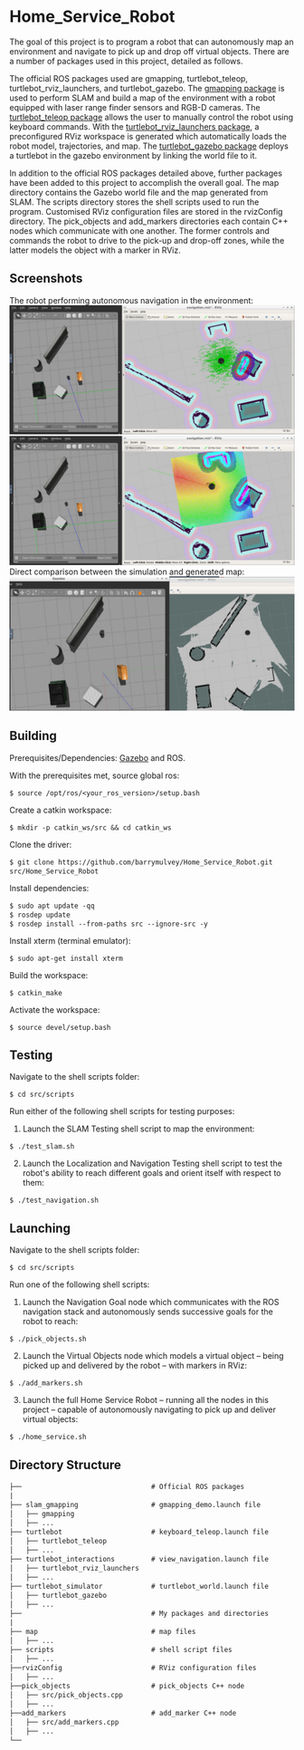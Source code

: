 # Home_Service_Robot

The goal of this project is to program a robot that can autonomously map an environment and navigate to pick up and drop off virtual objects. 
There are a number of packages used in this project, detailed as follows. 

The official ROS packages used are gmapping, turtlebot_teleop, turtlebot_rviz_launchers, and turtlebot_gazebo. 
The [gmapping package](http://wiki.ros.org/gmapping) is used to perform SLAM and build a map of the environment with a robot equipped with laser range finder sensors and RGB-D cameras. 
The [turtlebot_teleop package](http://wiki.ros.org/turtlebot_teleop) allows the user to manually control the robot using keyboard commands. 
With the [turtlebot_rviz_launchers package](http://wiki.ros.org/turtlebot_rviz_launchers), a preconfigured RViz workspace is generated which automatically loads the robot model, trajectories, and map. 
The [turtlebot_gazebo package](http://wiki.ros.org/turtlebot_gazebo) deploys a turtlebot in the gazebo environment by linking the world file to it.

In addition to the official ROS packages detailed above, further packages have been added to this project to accomplish the overall goal. 
The map directory contains the Gazebo world file and the map generated from SLAM. The scripts directory stores the shell scripts used to run the program. 
Customised RViz configuration files are stored in the rvizConfig directory. The pick_objects and add_markers directories each contain C++ nodes which communicate with one another. 
The former controls and commands the robot to drive to the pick-up and drop-off zones, while the latter models the object with a marker in RViz.

## Screenshots
The robot performing autonomous navigation in the environment: 
![Navigation 1](images/navigation_1.png)
![Navigation 2](images/navigation_2.png)
Direct comparison between the simulation and generated map: 
![SLAM Map Comparison](images/SLAM_Map_Comparison.png)


## Building
Prerequisites/Dependencies: [Gazebo](http://gazebosim.org/) and ROS. 

With the prerequisites met, source global ros: 
```
$ source /opt/ros/<your_ros_version>/setup.bash
```
Create a catkin workspace:
```
$ mkdir -p catkin_ws/src && cd catkin_ws
```
Clone the driver:
```
$ git clone https://github.com/barrymulvey/Home_Service_Robot.git src/Home_Service_Robot
```
Install dependencies:
```
$ sudo apt update -qq
$ rosdep update
$ rosdep install --from-paths src --ignore-src -y
```
Install xterm (terminal emulator): 
```
$ sudo apt-get install xterm
```
Build the workspace:
```
$ catkin_make
```
Activate the workspace:
```
$ source devel/setup.bash
```

## Testing
Navigate to the shell scripts folder: 
```
$ cd src/scripts
```
Run either of the following shell scripts for testing purposes: 
1.	Launch the SLAM Testing shell script to map the environment: 
```
$ ./test_slam.sh
```
2.	Launch the Localization and Navigation Testing shell script to test the robot's ability to reach different goals and orient itself with respect to them: 
```
$ ./test_navigation.sh
```

## Launching
Navigate to the shell scripts folder: 
```
$ cd src/scripts
```
Run one of the following shell scripts: 
1.	Launch the Navigation Goal node which communicates with the ROS navigation stack and autonomously sends successive goals for the robot to reach: 
```
$ ./pick_objects.sh
```
2.	Launch the Virtual Objects node which models a virtual object – being picked up and delivered by the robot – with markers in RViz: 
```
$ ./add_markers.sh
```
3.	Launch the full Home Service Robot – running all the nodes in this project – capable of autonomously navigating to pick up and deliver virtual objects: 
```
$ ./home_service.sh
```

## Directory Structure
    ├──                                # Official ROS packages
    |
    ├── slam_gmapping                  # gmapping_demo.launch file                   
    │   ├── gmapping
    │   ├── ...
    ├── turtlebot                      # keyboard_teleop.launch file
    │   ├── turtlebot_teleop
    │   ├── ...
    ├── turtlebot_interactions         # view_navigation.launch file      
    │   ├── turtlebot_rviz_launchers
    │   ├── ...
    ├── turtlebot_simulator            # turtlebot_world.launch file 
    │   ├── turtlebot_gazebo
    │   ├── ...
    ├──                                # My packages and directories
    |
    ├── map                            # map files
    │   ├── ...
    ├── scripts                        # shell script files
    │   ├── ...
    ├──rvizConfig                      # RViz configuration files
    │   ├── ...
    ├──pick_objects                    # pick_objects C++ node
    │   ├── src/pick_objects.cpp
    │   ├── ...
    ├──add_markers                     # add_marker C++ node
    │   ├── src/add_markers.cpp
    │   ├── ...
    └──
